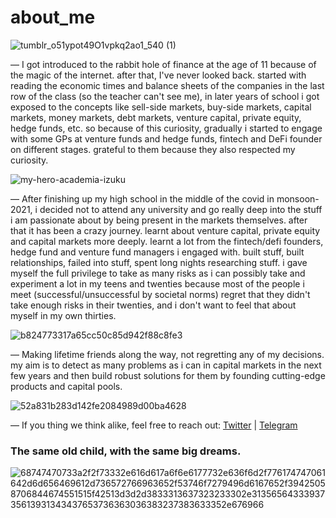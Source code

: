 # about_me
![tumblr_o51ypot49O1vpkq2ao1_540 (1)](https://user-images.githubusercontent.com/93916934/187820571-e174507c-a9cf-46ca-b166-9cf19b9863b1.gif)


— I got introduced to the rabbit hole of finance at the age of 11 because of the magic of the internet. after that, I've never looked back. started with reading the economic times and balance sheets of the companies in the last row of the class (so the teacher can't see me), in later years of school i got exposed to the concepts like sell-side markets, buy-side markets, capital markets, money markets, debt markets, venture capital, private equity, hedge funds, etc. so because of this curiosity, gradually i started to engage with some GPs at venture funds and hedge funds, fintech and DeFi founder on different stages. grateful to them because they also respected my curiosity.

![my-hero-academia-izuku](https://user-images.githubusercontent.com/93916934/187825681-bcd8aebf-0158-40f9-a4f0-c4b785c74e08.gif)


— After finishing up my high school in the middle of the covid in monsoon-2021, i decided not to attend any university and go really deep into the stuff i am passionate about by being present in the markets themselves. after that it has been a crazy journey. learnt about venture capital, private equity and capital markets more deeply. learnt a lot from the fintech/defi founders, hedge fund and venture fund managers i engaged with. built stuff, built relationships, failed into stuff, spent long nights researching stuff. i gave myself the full privilege to take as many risks as i can possibly take and experiment a lot in my teens and twenties because most of the people i meet (successful/unsuccessful by societal norms) regret that they didn't take enough risks in their twenties, and i don't want to feel that about myself in my own thirties.

![b824773317a65cc50c85d942f88c8fe3](https://user-images.githubusercontent.com/93916934/187826389-ab72ad9f-06c2-42f1-bc52-a55ece599aac.gif)


— Making lifetime friends along the way, not regretting any of my decisions. my aim is to detect as many problems as i can in capital markets in the next few years and then build robust solutions for them by founding cutting-edge products and capital pools.

![52a831b283d142fe2084989d00ba4628](https://user-images.githubusercontent.com/93916934/187828081-ed0f4870-4d81-4323-82d7-2e88ecaf32ea.gif)


— If you thing we think alike, feel free to reach out: [Twitter](https://twitter.com/meetbarvadiya) | [Telegram](t.me/meetbarvadiya)

### The same old child, with the same big dreams.

![68747470733a2f2f73332e616d617a6f6e6177732e636f6d2f776174747061642d6d656469612d736572766963652f53746f7279496d6167652f39425058706844674551515f42513d3d2d3833313637323233302e3135656433393735613931343437653736363036383237383633352e676966](https://user-images.githubusercontent.com/93916934/187828650-ea6e4c00-4b10-415a-a2b5-078fff387100.gif)
